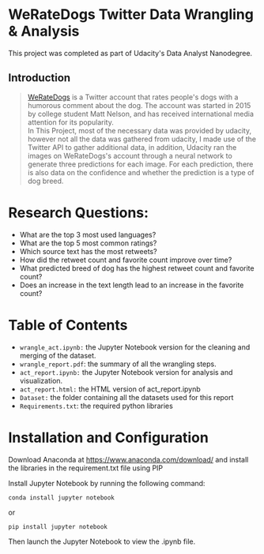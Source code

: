 # WeRateDogs Twitter Data Wrangling & Analysis
This project was completed as part of Udacity's Data Analyst Nanodegree.
## Introduction
> [WeRateDogs](https://twitter.com/dog_rates?ref_src=twsrc%5Egoogle%7Ctwcamp%5Eserp%7Ctwgr%5Eauthor) is a Twitter account that rates people's dogs with a humorous comment about the dog. The account was started in 2015 by college student Matt Nelson, and has received international media attention for its popularity.<br> 
In This Project, most of the necessary data was provided by udacity, however not all the data was gathered from udacity, I made use of the Twitter API to gather additional data, in addition, Udacity ran the images on WeRateDogs's account through a neural network to generate three predictions for each image. For each prediction, there is also data on the confidence and whether the prediction is a type of dog breed.

# Research Questions:
- What are the top 3 most used languages?
- What are the top 5 most common ratings?
- Which source text has the most retweets?
- How did the retweet count and favorite count improve over time?
- What predicted breed of dog has the highest retweet count and favorite count?
- Does an increase in the text length lead to an increase in the favorite count?

# Table of Contents
- `wrangle_act.ipynb:` the Jupyter Notebook version for the cleaning and merging of the dataset.
- `wrangle_report.pdf`: the summary of all the wrangling steps.
- `act_report.ipynb:` the Jupyter Notebook version for analysis and visualization.
- `act_report.html:` the HTML version of act_report.ipynb
- `Dataset:` the folder containing all the datasets used for this report
- `Requirements.txt`: the required python libraries

# Installation and Configuration
Download Anaconda at https://www.anaconda.com/download/ and install the libraries in the requirement.txt file using PIP

Install Jupyter Notebook by running the following command:
```
conda install jupyter notebook
```
or
```
pip install jupyter notebook
```

Then launch the Jupyter Notebook to view the .ipynb file.